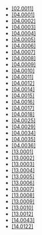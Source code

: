 - [[02.0011]](./mATh/corrections/02.0011.C.pdf)
- [[04.0001]](./mATh/corrections/04.0001.C.pdf)
- [[04.0002]](./mATh/corrections/04.0002.C.pdf)
- [[04.0003]](./mATh/corrections/04.0003.C.pdf)
- [[04.0004]](./mATh/corrections/04.0004.C.pdf)
- [[04.0005]](./mATh/corrections/04.0005.C.pdf)
- [[04.0006]](./mATh/corrections/04.0006.C.pdf)
- [[04.0007]](./mATh/corrections/04.0007.C.pdf)
- [[04.0008]](./mATh/corrections/04.0008.C.pdf)
- [[04.0009]](./mATh/corrections/04.0009.C.pdf)
- [[04.0010]](./mATh/corrections/04.0010.C.pdf)
- [[04.0011]](./mATh/corrections/04.0011.C.pdf)
- [[04.0012]](./mATh/corrections/04.0012.C.pdf)
- [[04.0014]](./mATh/corrections/04.0014.C.pdf)
- [[04.0015]](./mATh/corrections/04.0015.C.pdf)
- [[04.0016]](./mATh/corrections/04.0016.C.pdf)
- [[04.0017]](./mATh/corrections/04.0017.C.pdf)
- [[04.0018]](./mATh/corrections/04.0018.C.pdf)
- [[04.0025]](./mATh/corrections/04.0025.C.pdf)
- [[04.0029]](./mATh/corrections/04.0029.C.pdf)
- [[04.0034]](./mATh/corrections/04.0034.C.pdf)
- [[04.0035]](./mATh/corrections/04.0035.C.pdf)
- [[04.0036]](./mATh/corrections/04.0036.C.pdf)
- [[13.0001]](./mATh/corrections/13.0001.C.pdf)
- [[13.0002]](./mATh/corrections/13.0002.C.pdf)
- [[13.0003]](./mATh/corrections/13.0003.C.pdf)
- [[13.0004]](./mATh/corrections/13.0004.C.pdf)
- [[13.0005]](./mATh/corrections/13.0005.C.pdf)
- [[13.0006]](./mATh/corrections/13.0006.C.pdf)
- [[13.0007]](./mATh/corrections/13.0007.C.pdf)
- [[13.0008]](./mATh/corrections/13.0008.C.pdf)
- [[13.0009]](./mATh/corrections/13.0009.C.pdf)
- [[13.0010]](./mATh/corrections/13.0010.C.pdf)
- [[13.0012]](./mATh/corrections/13.0012.C.pdf)
- [[14.0043]](./mATh/corrections/14.0043.C.pdf)
- [[14.0122]](./mATh/corrections/14.0122.C.pdf)